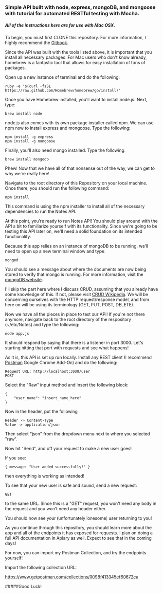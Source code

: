 ### Simple API built with node, express, mongoDB, and mongoose with tutorial for automated RESTful testing with Mocha.
##### All of the instructions here are for use with Mac OSX.

To begin, you must first CLONE this repository. For more information, I highly recommend the [Gitbook](http://git-scm.com/book).

Since the API was built with the tools listed above, it is important that you install all necessary packages.  For Mac users who don't know already, homebrew is a fantastic tool that allows for easy installation of tons of packages.

Open up a new instance of terminal and do the following:

    ruby -e "$(curl -fsSL https://raw.github.com/Homebrew/homebrew/go/install)"

Once you have Homebrew installed, you'll want to install node.js. Next, type:

	brew install node

node.js also comes with its own package installer called npm. We can use npm now to install express and mongoose. Type the following:

	npm install -g express
	npm install -g mongoose

Finally, you'll also need mongo installed. Type the following:

	brew install mongodb

Phew! Now that we have all of that nonsense out of the way, we can get to why we're really here!

Navigate to the root directory of this Repository on your local machine.  Once there, you should run the following command:

	npm install

This command is using the npm installer to install all of the necessary dependencies to run the Notes API.

At this point, you're ready to run Notes API! You should play around with the API a bit to familiarize yourself with its functionality. Since we're going to be testing this API later on, we'll need a solid foundation on its intended functionality.

Because this app relies on an instance of mongoDB to be running, we'll need to open up a new terminal window and type:

	mongod

You should see a message about where the documents are now being stored to verify that mongo is running. For more information, visit the [mongoDB website](https://www.mongodb.org/).

I'll skip the part here where I discuss CRUD, assuming that you already have some knowledge of this. If not, please visit [CRUD Wikipedia](http://en.wikipedia.org/wiki/Create,_read,_update_and_delete). We will be concerning ourselves with the HTTP request/response model, and from here on will be using its terminology (GET, PUT, POST, DELETE).

Now we have all the pieces in place to test our API! If you're not there anymore, navigate back to the root directory of the respository (~/etc/Notes) and type the following:

	node app.js

It should respond by saying that there is a listener in port 3000. Let's starting hitting that port with requests and see what happens!

As it is, this API is set up run locally. Install any REST client (I recommend [Postman](https://chrome.google.com/webstore/detail/postman-rest-client/fdmmgilgnpjigdojojpjoooidkmcomcm?hl=en) Google Chrome Add-On) and do the following:

	Request URL: http://localhost:3000/user
	POST

Select the "Raw" input method and insert the following block:

	{
		"user_name": "insert_name_here"
	}

Now in the header, put the following

	Header -> Content-Type
	Value -> application/json

Then select "json" from the dropdown menu next to where you selected "raw".

Now hit "Send", and off your request to make a new user goes!

If you see:

	{ message: "User added successfully!" }

then everything is working as intended!

To see that your new user is safe and sound, send a new request:

	GET

to the same URL. Since this is a "GET" request, you won't need any body in the request and you won't need any header either.

You should now see your (unfortunately lonesome) user returning to you!

As you continue through this repository, you should learn more about the app and all of the endpoints it has exposed for requests. I plan on doing a full API documentation in Apiary as well. Expect to see that in the coming days!

For now, you can import my Postman Collection, and try the endpoints yourself!

Import the following collection URL:

  https://www.getpostman.com/collections/0098f413345ef60672ca

#####Good Luck!
